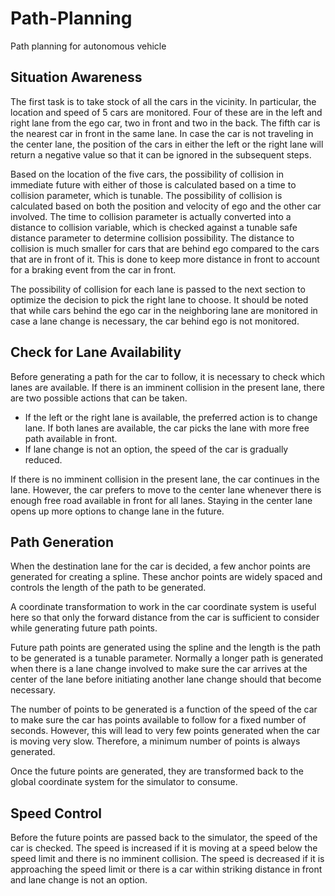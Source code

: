 # Path-Planning
Path planning for autonomous vehicle

## Situation Awareness

The first task is to take stock of all the cars in the vicinity. In particular, the location and speed of 5 cars are monitored. Four of these are in the left and right lane from the ego car, two in front and two in the back. The fifth car is the nearest car in front in the same lane. In case the car is not traveling in the center lane, the position of the cars in either the left or the right lane will return a negative value so that it can be ignored in the subsequent steps.

Based on the location of the five cars, the possibility of collision in immediate future with either of those is calculated based on a time to collision parameter, which is tunable. The possibility of collision is calculated based on both the position and velocity of ego and the other car involved. The time to collision parameter is actually converted into a distance to collision variable, which is checked against a tunable safe distance parameter to determine collision possibility. The distance to collision is much smaller for cars that are behind ego compared to the cars that are in front of it. This is done to keep more distance in front to account for a braking event from the car in front.

The possibility of collision for each lane is passed to the next section to optimize the decision to pick the right lane to choose. It should be noted that while cars behind the ego car in the neighboring lane are monitored in case a lane change is necessary, the car behind ego is not monitored.

## Check for Lane Availability

Before generating a path for the car to follow, it is necessary to check which lanes are available. If there is an imminent collision in the present lane, there are two possible actions that can be taken.
* If the left or the right lane is available, the preferred action is to change lane. If both lanes are available, the car picks the lane with more free path available in front.
* If lane change is not an option, the speed of the car is gradually reduced.

If there is no imminent collision in the present lane, the car continues in the lane. However, the car prefers to move to the center lane whenever there is enough free road available in front for all lanes. Staying in the center lane opens up more options to change lane in the future.

## Path Generation

When the destination lane for the car is decided, a few anchor points are generated for creating a spline. These anchor points are widely spaced and controls the length of the path to be generated.

A coordinate transformation to work in the car coordinate system is useful here so that only the forward distance from the car is sufficient to consider while generating future path points.

Future path points are generated using the spline and the length is the path to be generated is a tunable parameter. Normally a longer path is generated when there is a lane change involved to make sure the car arrives at the center of the lane before initiating another lane change should that become necessary.

The number of points to be generated is a function of the speed of the car to make sure the car has points available to follow for a fixed number of seconds. However, this will lead to very few points generated when the car is moving very slow. Therefore, a minimum number of points is always generated.

Once the future points are generated, they are transformed back to the global coordinate system for the simulator to consume.

## Speed Control

Before the future points are passed back to the simulator, the speed of the car is checked. The speed is increased if it is moving at a speed below the speed limit and there is no imminent collision. The speed is decreased if it is approaching the speed limit or there is a car within striking distance in front and lane change is not an option.
